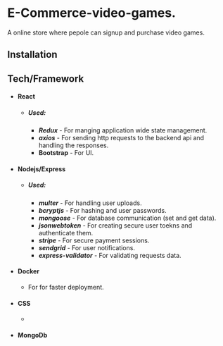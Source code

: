 # **E-Commerce-video-games.**

A online store where pepole can signup and purchase video games.

## Installation

## Tech/Framework

- #### React
  - ##### Used:
    - **_Redux_** - For manging application wide state management.
    - **_axios_** - For sending http requests to the backend api and handling the responses.
    - **Bootstrap** - For UI.
- #### Nodejs/Express
  - ##### Used:
    - **_multer_** - For handling user uploads.
    - **_bcryptjs_** - For hashing and user passwords.
    - **_mongoose_** - For database communication (set and get data).
    - **_jsonwebtoken_** - For creating secure user toekns and authenticate them.
    * **_stripe_** - For secure payment sessions.
    * **_sendgrid_** - For user notifications.
    * **_express-validator_** - For validating requests data.
- #### Docker
  - For for faster deployment.
- #### CSS
  -
- #### MongoDb
